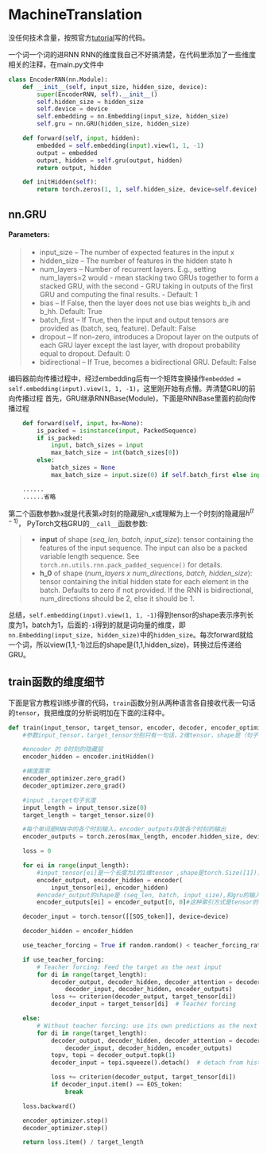 # MachineTranslation
没任何技术含量，按照官方[tutorial](https://pytorch.org/tutorials/intermediate/seq2seq_translation_tutorial.html)写的代码。

一个词一个词的进RNN
RNN的维度我自己不好搞清楚，在代码里添加了一些维度相关的注释，在main.py文件中
```python
class EncoderRNN(nn.Module):
    def __init__(self, input_size, hidden_size, device):
        super(EncoderRNN, self).__init__()
        self.hidden_size = hidden_size
        self.device = device
        self.embedding = nn.Embedding(input_size, hidden_size)
        self.gru = nn.GRU(hidden_size, hidden_size)

    def forward(self, input, hidden):
        embedded = self.embedding(input).view(1, 1, -1)
        output = embedded
        output, hidden = self.gru(output, hidden)
        return output, hidden

    def initHidden(self):
        return torch.zeros(1, 1, self.hidden_size, device=self.device)
```
## nn.GRU
#### Parameters:    
>
>- input_size – The number of expected features in the input x
>- hidden_size – The number of features in the hidden state h
>- num_layers – Number of recurrent layers. E.g., setting num_layers=2 would - mean stacking two GRUs together to form a stacked GRU, with the second - GRU taking in outputs of the first GRU and computing the final results. - Default: 1
>- bias – If False, then the layer does not use bias weights b_ih and b_hh. Default: True
>- batch_first – If True, then the input and output tensors are provided as (batch, seq, feature). Default: False
>- dropout – If non-zero, introduces a Dropout layer on the outputs of each GRU layer except the last layer, with dropout probability equal to dropout. Default: 0
>- bidirectional – If True, becomes a bidirectional GRU. Default: False

编码器前向传播过程中，经过embedding后有一个矩阵变换操作`embedded = self.embedding(input).view(1, 1, -1)`，这里刚开始有点懵。弄清楚GRU的前向传播过程
首先，GRU继承RNNBase(Module)，下面是RNNBase里面的前向传播过程
```python
    def forward(self, input, hx=None):
        is_packed = isinstance(input, PackedSequence)
        if is_packed:
            input, batch_sizes = input
            max_batch_size = int(batch_sizes[0])
        else:
            batch_sizes = None
            max_batch_size = input.size(0) if self.batch_first else input.size(1)

    ......
    ......省略
```

第二个函数参数`hx`就是代表第`x`时刻的隐藏层h_x或理解为上一个时刻的隐藏层$h^{(t-1)}$，
PyTorch文档GRU的`__call__`函数参数:
> - **input** of shape (*seq_len, batch, input_size*): tensor containing the features of the input sequence. The input can also be a packed variable length sequence. See `torch.nn.utils.rnn.pack_padded_sequence()` for details.
> - **h_0** of shape (*num_layers x num_directions, batch, hidden_size*): tensor containing the initial hidden state for each element in the batch. Defaults to zero if not provided. If the RNN is bidirectional, num_directions should be 2, else it should be 1.

总结，`self.embedding(input).view(1, 1, -1)`得到tensor的shape表示序列长度为1，batch为1，后面的`-1`得到的就是词向量的维度，即`nn.Embedding(input_size, hidden_size)`中的`hidden_size`。每次forward就给一个词，所以view(1,1,-1)过后的shape是(1,1,hidden_size)，转换过后传递给GRU。

## train函数的维度细节
下面是官方教程训练步骤的代码，`train`函数分别从两种语言各自接收代表一句话的`tensor`，我把维度的分析说明加在下面的注释中。
```python
def train(input_tensor, target_tensor, encoder, decoder, encoder_optimizer, decoder_optimizer, criterion, max_length=MAX_LENGTH):
    #参数input_tensor，target_tensor分别只有一句话，2维tensor，shape是（句子长度， 1）

    #encoder 的 0时刻的隐藏层
    encoder_hidden = encoder.initHidden()

    #梯度置零
    encoder_optimizer.zero_grad()
    decoder_optimizer.zero_grad()

    #input ,target句子长度 
    input_length = input_tensor.size(0)
    target_length = target_tensor.size(0)

    #每个单词是RNN中的各个时刻输入，encoder_outputs存放各个时刻的输出
    encoder_outputs = torch.zeros(max_length, encoder.hidden_size, device = device)

    loss = 0

    for ei in range(input_length):
        #input_tensor[ei]是一个长度为1的1维tensor ,shape是torch.Size([1])，经过embedding后得到的shape是(1,embedding_size)
        encoder_output, encoder_hidden = encoder(
            input_tensor[ei], encoder_hidden)
        #encoder_output的shape是 (seq_len, batch, input_size),和gru的输入 shape一样
        encoder_outputs[ei] = encoder_output[0, 0]#这种索引方式是tensor的索引方式

    decoder_input = torch.tensor([[SOS_token]], device=device)

    decoder_hidden = encoder_hidden

    use_teacher_forcing = True if random.random() < teacher_forcing_ratio else False

    if use_teacher_forcing:
        # Teacher forcing: Feed the target as the next input
        for di in range(target_length):
            decoder_output, decoder_hidden, decoder_attention = decoder(
                decoder_input, decoder_hidden, encoder_outputs)
            loss += criterion(decoder_output, target_tensor[di])
            decoder_input = target_tensor[di]  # Teacher forcing

    else:
        # Without teacher forcing: use its own predictions as the next input
        for di in range(target_length):
            decoder_output, decoder_hidden, decoder_attention = decoder(
                decoder_input, decoder_hidden, encoder_outputs)
            topv, topi = decoder_output.topk(1)
            decoder_input = topi.squeeze().detach()  # detach from history as input

            loss += criterion(decoder_output, target_tensor[di])
            if decoder_input.item() == EOS_token:
                break

    loss.backward()

    encoder_optimizer.step()
    decoder_optimizer.step()

    return loss.item() / target_length
```

